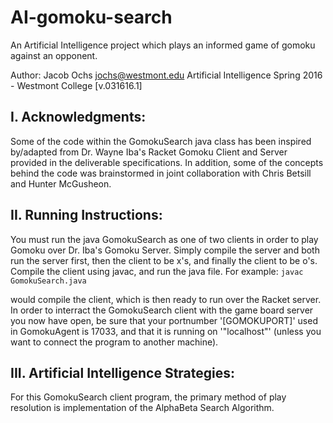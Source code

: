 # AI-gomoku-search

An Artificial Intelligence project which plays an informed game of gomoku against an opponent.

Author: Jacob Ochs
jochs@westmont.edu
Artificial Intelligence Spring 2016 - Westmont College
[v.031616.1]

## I. Acknowledgments:

Some of the code within the GomokuSearch java class has been inspired by/adapted from Dr. Wayne Iba's
Racket Gomoku Client and Server provided in the deliverable specifications.  In addition, some of the concepts
behind the code was brainstormed in joint collaboration with Chris Betsill and Hunter McGusheon.

## II. Running Instructions:

You must run the java GomokuSearch as one of two clients in order to play Gomoku over Dr. Iba's Gomoku Server.
Simply compile the server and both run the server first, then the client to be x's, and finally the client to be o's. 
Compile the client using javac, and run the java file.
For example:
	`javac GomokuSearch.java`

would compile the client, which is then ready to run over the Racket server.
In order to interract the GomokuSearch client with the game board server
you now have open, be sure that your portnumber '[GOMOKUPORT]' used in GomokuAgent is 17033, and 
that it is running on '"localhost"' (unless you want to connect the program to another machine).

## III. Artificial Intelligence Strategies:

For this GomokuSearch client program, the primary method of play resolution is implementation of the AlphaBeta Search Algorithm.
